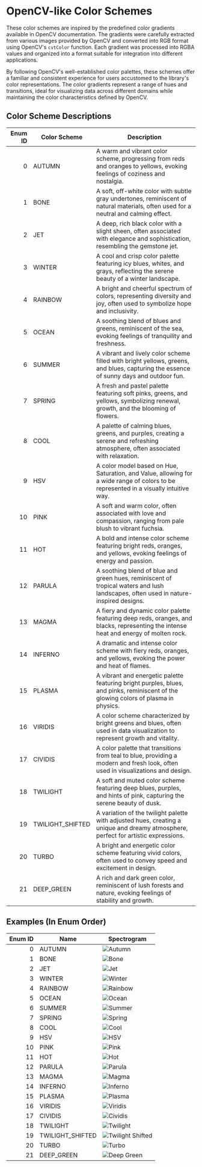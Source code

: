 # OpenCV-like Color Schemes

These color schemes are inspired by the predefined color gradients available in OpenCV documentation. The gradients were carefully extracted from various images provided by OpenCV and converted into RGB format using OpenCV's `cvtColor` function. Each gradient was processed into RGBA values and organized into a format suitable for integration into different applications.

By following OpenCV's well-established color palettes, these schemes offer a familiar and consistent experience for users accustomed to the library's color representations. The color gradients represent a range of hues and transitions, ideal for visualizing data across different domains while maintaining the color characteristics defined by OpenCV.

## Color Scheme Descriptions

| Enum ID | Color Scheme | Description |
|--------:|------------------------|-------------|
| 0 | AUTUMN | A warm and vibrant color scheme, progressing from reds and oranges to yellows, evoking feelings of coziness and nostalgia. |
| 1 | BONE | A soft, off-white color with subtle gray undertones, reminiscent of natural materials, often used for a neutral and calming effect. |
| 2 | JET | A deep, rich black color with a slight sheen, often associated with elegance and sophistication, resembling the gemstone jet. |
| 3 | WINTER | A cool and crisp color palette featuring icy blues, whites, and grays, reflecting the serene beauty of a winter landscape. |
| 4 | RAINBOW | A bright and cheerful spectrum of colors, representing diversity and joy, often used to symbolize hope and inclusivity. |
| 5 | OCEAN | A soothing blend of blues and greens, reminiscent of the sea, evoking feelings of tranquility and freshness. |
| 6 | SUMMER | A vibrant and lively color scheme filled with bright yellows, greens, and blues, capturing the essence of sunny days and outdoor fun. |
| 7 | SPRING | A fresh and pastel palette featuring soft pinks, greens, and yellows, symbolizing renewal, growth, and the blooming of flowers. |
| 8 | COOL | A palette of calming blues, greens, and purples, creating a serene and refreshing atmosphere, often associated with relaxation. |
| 9 | HSV | A color model based on Hue, Saturation, and Value, allowing for a wide range of colors to be represented in a visually intuitive way. |
| 10 | PINK | A soft and warm color, often associated with love and compassion, ranging from pale blush to vibrant fuchsia. |
| 11 | HOT | A bold and intense color scheme featuring bright reds, oranges, and yellows, evoking feelings of energy and passion. |
| 12 | PARULA | A soothing blend of blue and green hues, reminiscent of tropical waters and lush landscapes, often used in nature-inspired designs. |
| 13 | MAGMA | A fiery and dynamic color palette featuring deep reds, oranges, and blacks, representing the intense heat and energy of molten rock. |
| 14 | INFERNO | A dramatic and intense color scheme with fiery reds, oranges, and yellows, evoking the power and heat of flames. |
| 15 | PLASMA | A vibrant and energetic palette featuring bright purples, blues, and pinks, reminiscent of the glowing colors of plasma in physics. |
| 16 | VIRIDIS | A color scheme characterized by bright greens and blues, often used in data visualization to represent growth and vitality. |
| 17 | CIVIDIS | A color palette that transitions from teal to blue, providing a modern and fresh look, often used in visualizations and design. |
| 18 | TWILIGHT | A soft and muted color scheme featuring deep blues, purples, and hints of pink, capturing the serene beauty of dusk. |
| 19 | TWILIGHT_SHIFTED | A variation of the twilight palette with adjusted hues, creating a unique and dreamy atmosphere, perfect for artistic expressions. |
| 20 | TURBO | A bright and energetic color scheme featuring vivid colors, often used to convey speed and excitement in design. |
| 21 | DEEP_GREEN | A rich and dark green color, reminiscent of lush forests and nature, evoking feelings of stability and growth. |

## Examples (In Enum Order)

| Enum ID | Name | Spectrogram |
|--------:|------|-------------|
| 0 | AUTUMN | ![Autumn](images/black_woodpecker_stft_Autumn.png "Autumn Spectrogram") |
| 1 | BONE | ![Bone](images/black_woodpecker_stft_Bone.png "Bone Spectrogram") |
| 2 | JET | ![Jet](images/black_woodpecker_stft_Jet.png "Jet Spectrogram") |
| 3 | WINTER | ![Winter](images/black_woodpecker_stft_Winter.png "Winter Spectrogram") |
| 4 | RAINBOW | ![Rainbow](images/black_woodpecker_stft_Rainbow.png "Rainbow Spectrogram") |
| 5 | OCEAN | ![Ocean](images/black_woodpecker_stft_Ocean.png "Ocean Spectrogram") |
| 6 | SUMMER | ![Summer](images/black_woodpecker_stft_Summer.png "Summer Spectrogram") |
| 7 | SPRING | ![Spring](images/black_woodpecker_stft_Spring.png "Spring Spectrogram") |
| 8 | COOL | ![Cool](images/black_woodpecker_stft_Cool.png "Cool Spectrogram") |
| 9 | HSV | ![HSV](images/black_woodpecker_stft_HSV.png "HSV Spectrogram") |
| 10 | PINK | ![Pink](images/black_woodpecker_stft_Pink.png "Pink Spectrogram") |
| 11 | HOT | ![Hot](images/black_woodpecker_stft_Hot.png "Hot Spectrogram") |
| 12 | PARULA | ![Parula](images/black_woodpecker_stft_Parula.png "Parula Spectrogram") |
| 13 | MAGMA | ![Magma](images/black_woodpecker_stft_Magma.png "Magma Spectrogram") |
| 14 | INFERNO | ![Inferno](images/black_woodpecker_stft_Inferno.png "Inferno Spectrogram") |
| 15 | PLASMA | ![Plasma](images/black_woodpecker_stft_Plasma.png "Plasma Spectrogram") |
| 16 | VIRIDIS | ![Viridis](images/black_woodpecker_stft_Viridis.png "Viridis Spectrogram") |
| 17 | CIVIDIS | ![Cividis](images/black_woodpecker_stft_Cividis.png "Cividis Spectrogram") |
| 18 | TWILIGHT | ![Twilight](images/black_woodpecker_stft_Twilight.png "Twilight Spectrogram") |
| 19 | TWILIGHT_SHIFTED | ![Twilight Shifted](images/black_woodpecker_stft_Twilight_Shifted.png "Twilight Shifted Spectrogram") |
| 20 | TURBO | ![Turbo](images/black_woodpecker_stft_Turbo.png "Turbo Spectrogram") |
| 21 | DEEP_GREEN | ![Deep Green](images/black_woodpecker_stft_Deep_Green.png "Deep Green Spectrogram") |